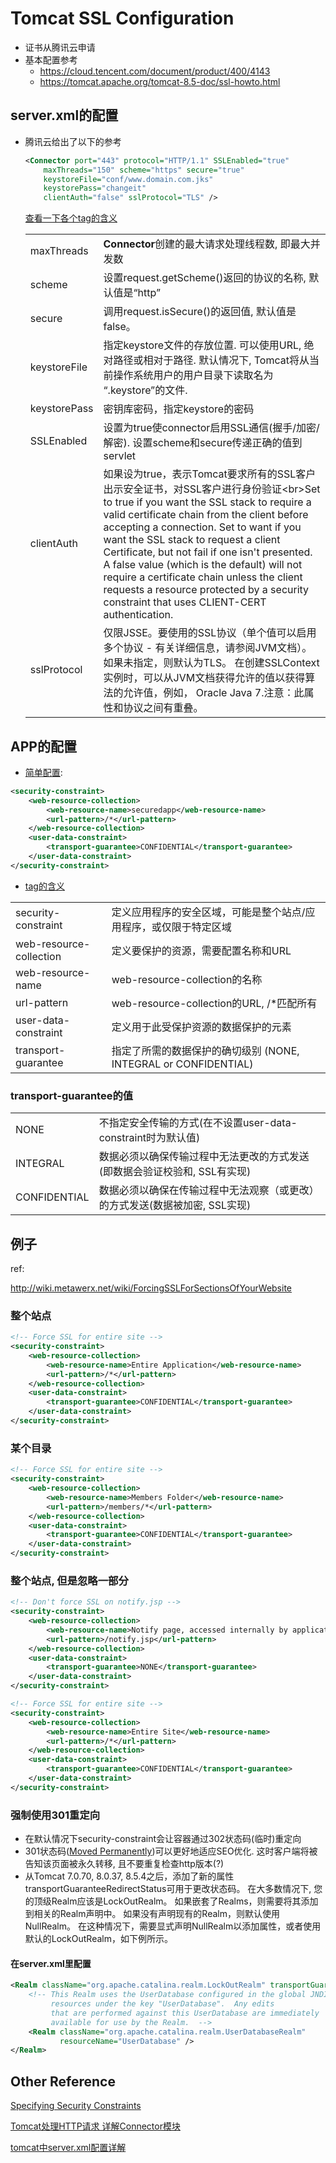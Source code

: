# Tomcat SSL Configuration

- 证书从腾讯云申请
- 基本配置参考
  - https://cloud.tencent.com/document/product/400/4143
  - https://tomcat.apache.org/tomcat-8.5-doc/ssl-howto.html

## server.xml的配置

- 腾讯云给出了以下的参考

  ```xml
  <Connector port="443" protocol="HTTP/1.1" SSLEnabled="true"
      maxThreads="150" scheme="https" secure="true"
      keystoreFile="conf/www.domain.com.jks"
      keystorePass="changeit"
      clientAuth="false" sslProtocol="TLS" />
  ```

  [查看一下各个tag的含义](https://tomcat.apache.org/tomcat-8.5-doc/config/http.html)

  |                |                                                              |
  | -------------- | ------------------------------------------------------------ |
  | maxThreads     | **Connector**创建的最大请求处理线程数, 即最大并发数          |
  | scheme         | 设置request.getScheme()返回的协议的名称, 默认值是“http”      |
  | secure         | 调用request.isSecure()的返回值, 默认值是false。              |
  | keystoreFile | 指定keystore文件的存放位置.  可以使用URL, 绝对路径或相对于路径. 默认情况下, Tomcat将从当前操作系统用户的用户目录下读取名为 “.keystore”的文件. |
  | keystorePass | 密钥库密码，指定keystore的密码                               |
  | SSLEnabled   | 设置为true使connector启用SSL通信(握手/加密/解密). 设置scheme和secure传递正确的值到servlet |
  | clientAuth   | 如果设为true，表示Tomcat要求所有的SSL客户出示安全证书，对SSL客户进行身份验证<br\>Set to true if you want the SSL stack to require a valid certificate chain from the client before accepting a connection. Set to want if you want the SSL stack to request a client Certificate, but not fail if one isn't presented. A false value (which is the default) will not require a certificate chain unless the client requests a resource protected by a security constraint that uses CLIENT-CERT authentication. |
  | sslProtocol  | 仅限JSSE。要使用的SSL协议（单个值可以启用多个协议 - 有关详细信息，请参阅JVM文档）。 如果未指定，则默认为TLS。 在创建SSLContext实例时，可以从JVM文档获得允许的值以获得算法的允许值，例如， Oracle Java 7.注意：此属性和协议之间有重叠。 |

## APP的配置

- [简单配置](https://dzone.com/articles/setting-ssl-tomcat-5-minutes):

```xml
<security-constraint>
    <web-resource-collection>
        <web-resource-name>securedapp</web-resource-name>
        <url-pattern>/*</url-pattern>
    </web-resource-collection>
    <user-data-constraint>
        <transport-guarantee>CONFIDENTIAL</transport-guarantee>
    </user-data-constraint>
</security-constraint>
```

- [tag的含义](http://wiki.metawerx.net/wiki/ForcingSSLForSectionsOfYourWebsite)

|                         |                                                              |
| ----------------------- | ------------------------------------------------------------ |
| security-constraint     | 定义应用程序的安全区域，可能是整个站点/应用程序，或仅限于特定区域 |
| web-resource-collection | 定义要保护的资源，需要配置名称和URL                          |
| web-resource-name       | web-resource-collection的名称                                |
| url-pattern             | web-resource-collection的URL, /*匹配所有                     |
| user-data-constraint    | 定义用于此受保护资源的数据保护的元素                         |
| transport-guarantee     | 指定了所需的数据保护的确切级别 (NONE, INTEGRAL or CONFIDENTIAL) |

### transport-guarantee的值

|              |                                                              |
| ------------ | ------------------------------------------------------------ |
| NONE         | 不指定安全传输的方式(在不设置user-data-constraint时为默认值) |
| INTEGRAL     | 数据必须以确保传输过程中无法更改的方式发送(即数据会验证校验和, SSL有实现) |
| CONFIDENTIAL | 数据必须以确保在传输过程中无法观察（或更改）的方式发送(数据被加密, SSL实现) |

## 例子

ref:

http://wiki.metawerx.net/wiki/ForcingSSLForSectionsOfYourWebsite

### 整个站点

```xml
<!-- Force SSL for entire site -->
<security-constraint>
	<web-resource-collection>
		<web-resource-name>Entire Application</web-resource-name>
		<url-pattern>/*</url-pattern>
	</web-resource-collection>
	<user-data-constraint>
		<transport-guarantee>CONFIDENTIAL</transport-guarantee>
	</user-data-constraint>
</security-constraint>
```

### 某个目录

```xml
<!-- Force SSL for entire site -->
<security-constraint>
	<web-resource-collection>
		<web-resource-name>Members Folder</web-resource-name>
		<url-pattern>/members/*</url-pattern>
	</web-resource-collection>
	<user-data-constraint>
		<transport-guarantee>CONFIDENTIAL</transport-guarantee>
	</user-data-constraint>
</security-constraint>
```

### 整个站点, 但是忽略一部分

```xml
<!-- Don't force SSL on notify.jsp -->
<security-constraint>
	<web-resource-collection>
		<web-resource-name>Notify page, accessed internally by application</web-resource-name>
		<url-pattern>/notify.jsp</url-pattern>
	</web-resource-collection>
	<user-data-constraint>
		<transport-guarantee>NONE</transport-guarantee>
	</user-data-constraint>
</security-constraint>

<!-- Force SSL for entire site -->
<security-constraint>
	<web-resource-collection>
		<web-resource-name>Entire Site</web-resource-name>
		<url-pattern>/*</url-pattern>
	</web-resource-collection>
	<user-data-constraint>
		<transport-guarantee>CONFIDENTIAL</transport-guarantee>
	</user-data-constraint>
</security-constraint>
```

### 强制使用301重定向

- 在默认情况下security-constraint会让容器通过302状态码(临时)重定向
- 301状态码([Moved Permanently](https://zh.wikipedia.org/wiki/HTTP_301))可以更好地适应SEO优化. 这时客户端将被告知该页面被永久转移, 且不要重复检查http版本(?)
- 从Tomcat 7.0.70, 8.0.37, 8.5.4之后，添加了新的属性transportGuaranteeRedirectStatus可用于更改状态码。 在大多数情况下, 您的顶级Realm应该是LockOutRealm。 如果嵌套了Realms，则需要将其添加到相关的Realm声明中。 如果没有声明现有的Realm，则默认使用NullRealm。 在这种情况下，需要显式声明NullRealm以添加属性，或者使用默认的LockOutRealm，如下例所示。

#### 在server.xml里配置

```xml
<Realm className="org.apache.catalina.realm.LockOutRealm" transportGuaranteeRedirectStatus="301">
    <!-- This Realm uses the UserDatabase configured in the global JNDI
         resources under the key "UserDatabase".  Any edits
         that are performed against this UserDatabase are immediately
         available for use by the Realm.  -->
    <Realm className="org.apache.catalina.realm.UserDatabaseRealm"
           resourceName="UserDatabase" />
</Realm>
```
## Other Reference

[Specifying Security Constraints](https://docs.oracle.com/cd/E19226-01/820-7627/bncbk/index.html)

[Tomcat处理HTTP请求 详解Connector模块](http://tech.it168.com/a2011/1220/1291/000001291047_all.shtml)

[tomcat中server.xml配置详解](https://blog.csdn.net/zcyhappy1314/article/details/10356909)